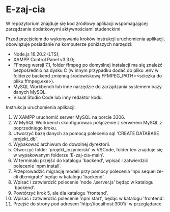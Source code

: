 # E-zaj-cia
W repozytorium znajduje się kod żródłowy aplikacji wspomagającej zarządzanie dodatkowymi aktywnościami studenckimi

Przed przejściem do wykonywania kroków instrukcji uruchomienia aplikacji, obowiązuje posiadanie na komputerze poniższych narzędzi:
- Node.js 16.20.2 (LTS);
- XAMPP Control Panel v3.3.0;
- FFmpeg wersji 7.1, folder ffmpeg po domyślnej instalacji ma się znaleźć bezpośrednio na dysku C (w innym przypadku dodać do pliku .env w folderze backend zmienną środowiskową FFMPEG_PATH=<sćieżka do pliku ffmpeg.exe>).
- MySQL Workbench lub inne narzędzie do zarządzania systemem bazy danych MySQL.
- Visual Studio Code lub inny redaktor kodu.

Instrukcja uruchomienia aplikacji:
1. W XAMPP uruchomić serwer MySQL na porcie 3306.
2. W MySQL Workbench skonfigurować połączenie z serwerem MySQL z poprzedniego kroku.
3. Utworzyć bazę danych za pomocą polecenia sql 'CREATE DATABASE projekt_db'. 
4. Wypakować archiwum do dowolnej dyrektorii.
5. Otworzyć folder 'projekt_inzynierski' w VSCode, folder ten znajduje się w wypakowanym folderze 'E-zaj-cia-main'.
6. W terminalu przejść do katalogu 'backend', wpisać i zatwierdzić polecenie 'npm install'.
7. Przeprowadzić migrację modeli przy pomocy polecenia 'npx sequelize-cli db:migrate' będąc w katalogu 'backend'.
7. Wpisać i zatwierdzić polecenie 'node .\server.js' będąc w katalogu 'backend'.
8. Powtórzyć krok 5, ale dla katalogu 'frontend'.
9. Wpisać i zatwierdzić polecenie 'npm start', będąc w katalogu 'frontend'.
10. Przejść do strony pod adresem 'http://localhost:3001/' w przeglądarce.
